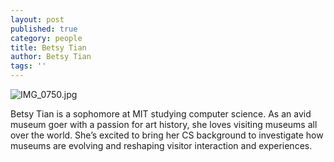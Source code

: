 ```yaml
---
layout: post
published: true
category: people
title: Betsy Tian
author: Betsy Tian
tags: ''
---
```

![IMG_0750.jpg]({{site.baseurl}}/assets/IMG_0750.jpg)

Betsy Tian is a sophomore at MIT studying computer science. As an avid museum goer with a passion for art history, she loves visiting museums all over the world. She’s excited to bring her CS background to investigate how museums are evolving and reshaping visitor interaction and experiences.
